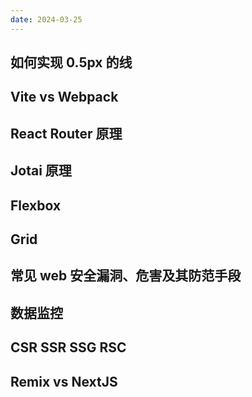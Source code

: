 ```yaml
---
date: 2024-03-25
---
```


## 如何实现 0.5px 的线

## Vite vs Webpack

## React Router 原理

## Jotai 原理

## Flexbox

## Grid

## 常见 web 安全漏洞、危害及其防范手段

## 数据监控

## CSR SSR SSG RSC

## Remix vs NextJS
